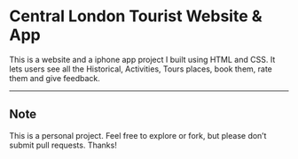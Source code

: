 # Central London Tourist Website & App

This is a website and a iphone app project I built using HTML and CSS.
It lets users see all the Historical, Activities, Tours places, book them, rate them and give feedback. 

---

## Note
This is a personal project. Feel free to explore or fork, but please don’t submit pull requests. Thanks!
